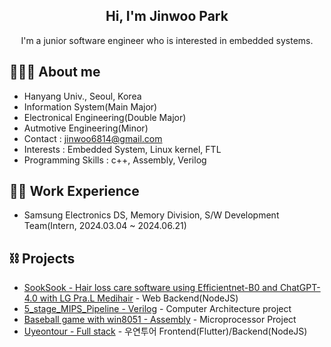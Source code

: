 <div align="center">

  
<h2> Hi, I'm Jinwoo Park </h2> 
  
  I'm a junior software engineer who is interested in embedded systems. <br>
  

 
</div>
  
</div>

## 👩🏻‍💻 About me
- Hanyang Univ., Seoul, Korea 
- Information System(Main Major) 
- Electronical Engineering(Double Major)
- Autmotive Engineering(Minor)
- Contact : jinwoo6814@gmail.com
- Interests : Embedded System, Linux kernel, FTL
- Programming Skills : c++, Assembly, Verilog

## 🏃‍♀️ Work Experience
- Samsung Electronics DS, Memory Division, S/W Development Team(Intern, 2024.03.04 ~ 2024.06.21)

## ⛓ Projects
- [SookSook - Hair loss care software using Efficientnet-B0 and ChatGPT-4.0 with LG Pra.L Medihair](https://github.com/SEproject-Medihair) - Web Backend(NodeJS)
- [5_stage_MIPS_Pipeline - Verilog](https://github.com/manmac99/5_stage_MIPS_Pipeline) - Computer Architecture project
- [Baseball game with win8051 - Assembly](https://github.com/manmac99/Microprocessor_Final_Project) - Microprocessor Project
- [Uyeontour - Full stack](https://uyeontour.ngrok.io/) - 우연투어 Frontend(Flutter)/Backend(NodeJS)

</div>
